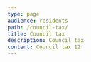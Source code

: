 ```yaml
---
type: page
audience: residents
path: /council-tax/
title: Council tax
description: Council tax
content: Council tax 12
---
```

